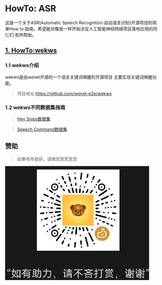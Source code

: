 # HowTo: ASR
这是一个关于ASR(Automatic Speech Recognition:自动语言识别)开源项目的简单How to
指南，希望能对像我一样开始涉足人工智能神经网络项目落地应用的同仁们
有所帮助。

## [1. HowTo:wekws](./wekws/wekws.md)
 ### 1.1 wekws介绍
 wekws是由wenet开源的一个语言关键词唤醒的开源项目
 主要实现关键词唤醒功能。
 
 > 项目地址:https://github.com/wenet-e2e/wekws
 
 ### 1.2 wekws不同数据集指南
  > [Hey Snips数据集](https://github.com/TicooLiu/HowTo-ASR/blob/main/wekws/wekws-heysnips-train-guide.md)

  > [Speech Command数据集](https://github.com/TicooLiu/HowTo-ASR/blob/main/wekws/wekws-speech-command-train-guide.md)

## 赞助
> 如果有所收获，请微信意思意思

![image](https://github.com/TicooLiu/HowTo-ASR/blob/main/img/donate/weixin.jpeg)